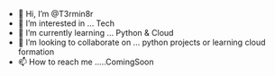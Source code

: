 - 👋 Hi, I’m @T3rmin8r
- 👀 I’m interested in ... Tech
- 🌱 I’m currently learning ... Python & Cloud
- 💞️ I’m looking to collaborate on ... python projects or learning cloud formation
- 📫 How to reach me .....ComingSoon

<!---
is a ✨ special ✨ repository because its `README.md` (this file) appears on your GitHub profile.
You can click the Preview link to take a look at your changes.
--->
